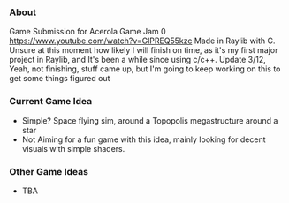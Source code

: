 ### About
Game Submission for Acerola Game Jam 0
https://www.youtube.com/watch?v=GlPREQ55kzc
Made in Raylib with C.
Unsure at this moment how likely I will finish on time, as it's my first major project
in Raylib, and It's been a while since using c/c++.
Update 3/12, Yeah, not finishing, stuff came up, but I'm going to keep working
on this to get some things figured out

### Current Game Idea
- Simple? Space flying sim, around a Topopolis megastructure around a star
- Not Aiming for a fun game with this idea, mainly looking for decent visuals with simple shaders.

### Other Game Ideas
- TBA
